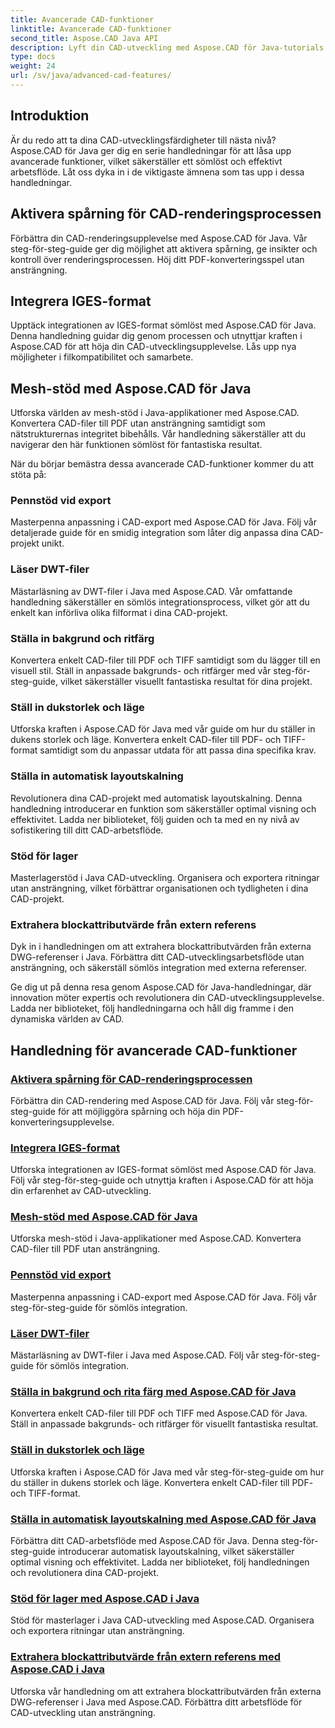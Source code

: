 ```yaml
---
title: Avancerade CAD-funktioner
linktitle: Avancerade CAD-funktioner
second_title: Aspose.CAD Java API
description: Lyft din CAD-utveckling med Aspose.CAD för Java-tutorials. Lär dig att aktivera spårning, integrera IGES-format, master mesh-stöd, anpassa pennexport, läsa DWT-filer och mer.
type: docs
weight: 24
url: /sv/java/advanced-cad-features/
---
```


## Introduktion

Är du redo att ta dina CAD-utvecklingsfärdigheter till nästa nivå? Aspose.CAD för Java ger dig en serie handledningar för att låsa upp avancerade funktioner, vilket säkerställer ett sömlöst och effektivt arbetsflöde. Låt oss dyka in i de viktigaste ämnena som tas upp i dessa handledningar.

## Aktivera spårning för CAD-renderingsprocessen
Förbättra din CAD-renderingsupplevelse med Aspose.CAD för Java. Vår steg-för-steg-guide ger dig möjlighet att aktivera spårning, ge insikter och kontroll över renderingsprocessen. Höj ditt PDF-konverteringsspel utan ansträngning.

## Integrera IGES-format
Upptäck integrationen av IGES-format sömlöst med Aspose.CAD för Java. Denna handledning guidar dig genom processen och utnyttjar kraften i Aspose.CAD för att höja din CAD-utvecklingsupplevelse. Lås upp nya möjligheter i filkompatibilitet och samarbete.

## Mesh-stöd med Aspose.CAD för Java
Utforska världen av mesh-stöd i Java-applikationer med Aspose.CAD. Konvertera CAD-filer till PDF utan ansträngning samtidigt som nätstrukturernas integritet bibehålls. Vår handledning säkerställer att du navigerar den här funktionen sömlöst för fantastiska resultat.

När du börjar bemästra dessa avancerade CAD-funktioner kommer du att stöta på:

### Pennstöd vid export
Masterpenna anpassning i CAD-export med Aspose.CAD för Java. Följ vår detaljerade guide för en smidig integration som låter dig anpassa dina CAD-projekt unikt.

### Läser DWT-filer
Mästarläsning av DWT-filer i Java med Aspose.CAD. Vår omfattande handledning säkerställer en sömlös integrationsprocess, vilket gör att du enkelt kan införliva olika filformat i dina CAD-projekt.

### Ställa in bakgrund och ritfärg
Konvertera enkelt CAD-filer till PDF och TIFF samtidigt som du lägger till en visuell stil. Ställ in anpassade bakgrunds- och ritfärger med vår steg-för-steg-guide, vilket säkerställer visuellt fantastiska resultat för dina projekt.

### Ställ in dukstorlek och läge
Utforska kraften i Aspose.CAD för Java med vår guide om hur du ställer in dukens storlek och läge. Konvertera enkelt CAD-filer till PDF- och TIFF-format samtidigt som du anpassar utdata för att passa dina specifika krav.

### Ställa in automatisk layoutskalning
Revolutionera dina CAD-projekt med automatisk layoutskalning. Denna handledning introducerar en funktion som säkerställer optimal visning och effektivitet. Ladda ner biblioteket, följ guiden och ta med en ny nivå av sofistikering till ditt CAD-arbetsflöde.

### Stöd för lager
Masterlagerstöd i Java CAD-utveckling. Organisera och exportera ritningar utan ansträngning, vilket förbättrar organisationen och tydligheten i dina CAD-projekt.

### Extrahera blockattributvärde från extern referens
Dyk in i handledningen om att extrahera blockattributvärden från externa DWG-referenser i Java. Förbättra ditt CAD-utvecklingsarbetsflöde utan ansträngning, och säkerställ sömlös integration med externa referenser.

Ge dig ut på denna resa genom Aspose.CAD för Java-handledningar, där innovation möter expertis och revolutionera din CAD-utvecklingsupplevelse. Ladda ner biblioteket, följ handledningarna och håll dig framme i den dynamiska världen av CAD.
## Handledning för avancerade CAD-funktioner
### [Aktivera spårning för CAD-renderingsprocessen](./enable-tracking-for-cad-rendering-process/)
Förbättra din CAD-rendering med Aspose.CAD för Java. Följ vår steg-för-steg-guide för att möjliggöra spårning och höja din PDF-konverteringsupplevelse.
### [Integrera IGES-format](./integrate-iges-format/)
Utforska integrationen av IGES-format sömlöst med Aspose.CAD för Java. Följ vår steg-för-steg-guide och utnyttja kraften i Aspose.CAD för att höja din erfarenhet av CAD-utveckling.
### [Mesh-stöd med Aspose.CAD för Java](./mesh-support-in-cad/)
Utforska mesh-stöd i Java-applikationer med Aspose.CAD. Konvertera CAD-filer till PDF utan ansträngning. 
### [Pennstöd vid export](./pen-support-in-export/)
Masterpenna anpassning i CAD-export med Aspose.CAD för Java. Följ vår steg-för-steg-guide för sömlös integration.
### [Läser DWT-filer](./reading-dwt-files/)
Mästarläsning av DWT-filer i Java med Aspose.CAD. Följ vår steg-för-steg-guide för sömlös integration.
### [Ställa in bakgrund och rita färg med Aspose.CAD för Java](./setting-background-and-drawing-color/)
Konvertera enkelt CAD-filer till PDF och TIFF med Aspose.CAD för Java. Ställ in anpassade bakgrunds- och ritfärger för visuellt fantastiska resultat.
### [Ställ in dukstorlek och läge](./set-canvas-size-and-mode/)
Utforska kraften i Aspose.CAD för Java med vår steg-för-steg-guide om hur du ställer in dukens storlek och läge. Konvertera enkelt CAD-filer till PDF- och TIFF-format.
### [Ställa in automatisk layoutskalning med Aspose.CAD för Java](./setting-auto-layout-scaling/)
Förbättra ditt CAD-arbetsflöde med Aspose.CAD för Java. Denna steg-för-steg-guide introducerar automatisk layoutskalning, vilket säkerställer optimal visning och effektivitet. Ladda ner biblioteket, följ handledningen och revolutionera dina CAD-projekt.
### [Stöd för lager med Aspose.CAD i Java](./support-of-layers-in-cad/)
Stöd för masterlager i Java CAD-utveckling med Aspose.CAD. Organisera och exportera ritningar utan ansträngning.
### [Extrahera blockattributvärde från extern referens med Aspose.CAD i Java](./extract-block-attribute-value/)
Utforska vår handledning om att extrahera blockattributvärden från externa DWG-referenser i Java med Aspose.CAD. Förbättra ditt arbetsflöde för CAD-utveckling utan ansträngning.